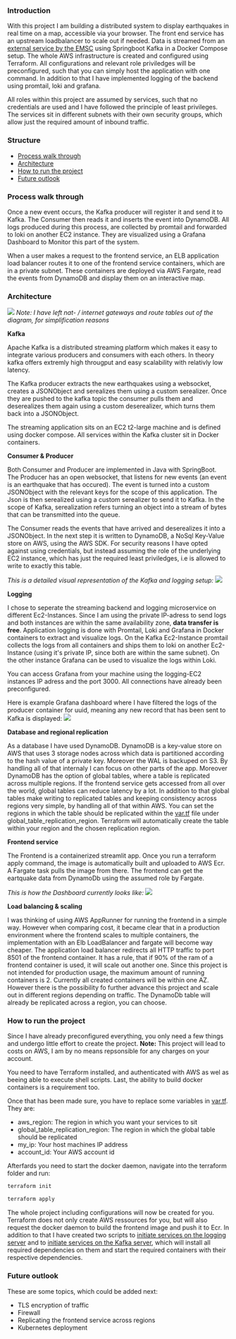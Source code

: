 ### Introduction 

With this project I am building a distributed system to display earthquakes in real time on a map, accessible via your browser. The front end service has an upstream loadbalancer to scale out if needed. Data is streamed from an [external service by the EMSC](https://www.seismicportal.eu/realtime.html) using Springboot Kafka in a Docker Compose setup. The whole AWS infrastructure is created and configured using Terraform. All configurations and relevant role priviledges will be preconfigured, such that you can simply host the application with one command. In addition to that I have implemented logging of the backend using promtail, loki and grafana.  

All roles within this project are assumed by services, such that no credentials are used and I have followed the principle of least privileges. The services sit in different subnets with their own security groups, which allow just the required amount of inbound traffic.

### Structure 

- [Process walk through](#process-walk-through) 
- [Architecture](#architecture)
- [How to run the project](#how-to-run-the-project)
- [Future outlook](#future-outlook)

### Process walk through 

Once a new event occurs, the Kafka producer will register it and send it to Kafka. The Consumer then reads it and inserts the event into DynamoDB. All logs produced during this process, are collected by promtail and forwarded to loki on another EC2 instance. They are visualized using a Grafana Dashboard to Monitor this part of the system. 

When a user makes a request to the frontend service, an ELB application load balancer routes it to one of the frontend service containers, which are in a private subnet. These containers are deployed via AWS Fargate, read the events from DynamoDB and display them on an interactive map. 

### Architecture

![](./.images/architecture.png)
*Note: I have left nat- / internet gateways and route tables out of the diagram, for simplification reasons*

__Kafka__ 

Apache Kafka is a distributed streaming platform which makes it easy to integrate various producers and consumers with each others. In theory kafka offers extremly high througput and easy scalability with relativly low latency.

The Kafka producer extracts the new earthquakes using a websocket, creates a JSONObject and serealizes them using a custom serealizer. Once they are pushed to the kafka topic the consumer pulls them and deserealizes them again using a custom deserealizer, which turns them back into a JSONObject. 

The streaming application sits on an EC2 t2-large machine and is defined using docker compose. All services within the Kafka cluster sit in Docker containers. 


__Consumer & Producer__

Both Consumer and Producer are implemented in Java with SpringBoot. 
The Producer has an open websocket, that listens for new events (an event is an earthquake that has occured). The event is turned into a custom JSONObject with the relevant keys for the scope of this application. The Json is then serealized using a custom serealizer to send it to Kafka. In the scope of Kafka, serealization refers turning an object into a stream of bytes that can be transmitted into the queue. 

The Consumer reads the events that have arrived and deserealizes it into a JSONObject. In the next step it is written to DynamoDB, a NoSql Key-Value store on AWS, using the AWS SDK. For security reasons I have opted against using credentials, but instead assuming the role of the underlying EC2 instance, which has just the required least priviledges, i.e is allowed to write to exactly this table. 

*This is a detailed visual representation of the Kafka and logging setup:*
![](./.images/ec2_services.png)

__Logging__ 

I chose to seperate the streaming backend and logging microservice on different Ec2-Instances. Since I am using the private IP-adress to send logs and both instances are within the same availability zone, __data transfer is free__. 
Application logging is done with Promtail, Loki and Grafana in Docker containers to extract and visualize logs.
On the Kafka Ec2-Instance promtail collects the logs from all containers and ships them to loki on another Ec2-Instance (using it's private IP, since both are within the same subnet). On the other instance Grafana can be used to visualize the logs within Loki.

You can access Grafana from your machine using the logging-EC2 instances IP adress and the port 3000. All connections have already been preconfigured. 

Here is example Grafana dashboard where I have filtered the logs of the producer container for uuid, meaning any new record that has been sent to Kafka is displayed:
![](./.images/grafana.png)

__Database and regional replication__

As a database I have used DynamoDB. DynamoDB is a key-value store on AWS that uses 3 storage nodes across which data is partitioned according to the hash value of a private key. Moreover the WAL is backuped on S3. By handling all of that internaly I can focus on other parts of the app. Moreover DynamoDB  has the option of global tables, where a table is replicated across multiple regions. If the frontend service gets accessed from all over the world, global tables can reduce latency by a lot. In addition to that global tables make writing to replicated tables and keeping consistency across regions very simple, by handling all of that within AWS.
You can set the regions in which the table should be replicated within the [var.tf](./terraform/var.tf) file under global_table_replication_region. Terraform will automatically create the table within your region and the chosen replication region.

__Frontend service__

The Frontend is a containerized streamlit app. Once you run a terraform apply command, the image is automatically built and uploaded to AWS Ecr. A Fargate task pulls the image from there. The frontend can get the eartquake data from DynamoDb using the assumed role by Fargate. 

*This is how the Dashboard currently looks like:*
![](.images/eartquake_frontend.png)

__Load balancing & scaling__

I was thinking of using AWS AppRunner for running the frontend in a simple way. However when comparing cost, it became clear that in a production environment where the frontend scales to multiple containers, the implementation with an Elb LoadBalancer and fargate will become way cheaper. The application load balancer redirects all HTTP traffic to port 8501 of the frontend container. It has a rule, that if 90% of the ram of a frontend container is used, it will scale out another one. Since this project is not intended for production usage, the maximum amount of running containers is 2. Currently all created containers will be within one AZ. However there is the possibility fo further advance this project and scale out in different regions depending on traffic. The DynamoDb table will already be replicated across a region, you can choose.


### How to run the project

Since I have already preconfigured everything, you only need a few things and undergo little effort to create the project. 
__Note:__ This project will lead to costs on AWS, I am by no means repsonsible for any charges on your account. 

You need to have Terraform installed, and authenticated with AWS as wel as beeing able to execute shell scripts. Last, the ability to build docker containers is a requirement too. 

Once that has been made sure, you have to replace some variables in [var.tf](/terraform/var.tf). They are:

- aws_region: The region in which you want your services to sit
- global_table_replication_region: The region in which the global table should be replicated 
- my_ip: Your host machines IP address 
- account_id: Your AWS account id 

Afterfards you need to start the docker daemon, navigate into the terraform folder and run:
```bash
terraform init 
```

```bash
terraform apply 
```

The whole project including configurations will now be created for you. Terraform does not only create AWS ressources for you, but will also request the docker daemon to build the frontend image and push it to Ecr. In addition to that I have created two scripts to [initiate services on the logging server](terraform/initiate_logging.sh) and to [initiate services on the Kafka server](terraform/initiate.sh), which will install all required dependencies on them and start the required containers with their respective dependencies.

### Future outlook 

These are some topics, which could be added next:

- TLS encryption of traffic 
- Firewall
- Replicating the frontend service across regions 
- Kubernetes deployment 
